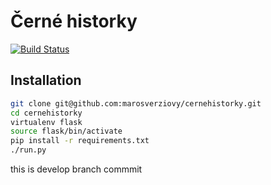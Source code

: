 # Černé historky
[![Build Status](https://travis-ci.org/marosverziovy/cernehistorky.svg?branch=master)](https://travis-ci.org/marosverziovy/cernehistorky)

## Installation
``` bash
git clone git@github.com:marosverziovy/cernehistorky.git
cd cernehistorky
virtualenv flask
source flask/bin/activate
pip install -r requirements.txt
./run.py
```

this is develop branch commmit
